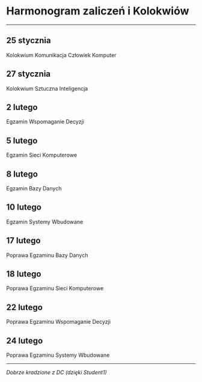 # Harmonogram zaliczeń i Kolokwiów
------------------------
## 25 stycznia
Kolokwium Komunikacja Człowiek Komputer

## 27 stycznia
Kolokwium Sztuczna Inteligencja

## 2 lutego
Egzamin Wspomaganie Decyzji

## 5 lutego
Egzamin Sieci Komputerowe

## 8 lutego 
Egzamin Bazy Danych

## 10 lutego
Egzamin Systemy Wbudowane

## 17 lutego
Poprawa Egzaminu Bazy Danych

## 18 lutego
Poprawa Egzaminu Sieci Komputerowe

## 22 lutego
Poprawa Egzaminu Wspomaganie Decyzji

## 24 lutego
Poprawa Egzaminu Systemy Wbudowane

----------------
*Dobrze kradzione z DC (dzięki Student1)*
